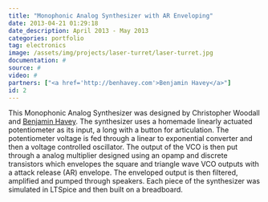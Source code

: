 ```yaml
---
title: "Monophonic Analog Synthesizer with AR Enveloping"
date: 2013-04-21 01:29:18
date_description: April 2013 - May 2013
categories: portfolio
tag: electronics
image: /assets/img/projects/laser-turret/laser-turret.jpg
documentation: #
source: #
video: #
partners: ["<a href='http://benhavey.com'>Benjamin Havey</a>"]
id: 2
---
```


This Monophonic Analog Synthesizer was designed by Christopher Woodall and [Benjamin Havey](http://benhavey.com/). The synthesizer uses a homemade linearly actuated potentiometer as its input, a long with a button for articulation. The potentiometer voltage is fed through a linear to exponential converter and then a voltage controlled oscillator. The output of the VCO is then put through a analog multiplier designed using an opamp and discrete transistors which envelopes the square and triangle wave VCO outputs with a attack release (AR) envelope. The enveloped output is then filtered, amplified and pumped through speakers. Each piece of the synthesizer was simulated in LTSpice and then built on a breadboard.